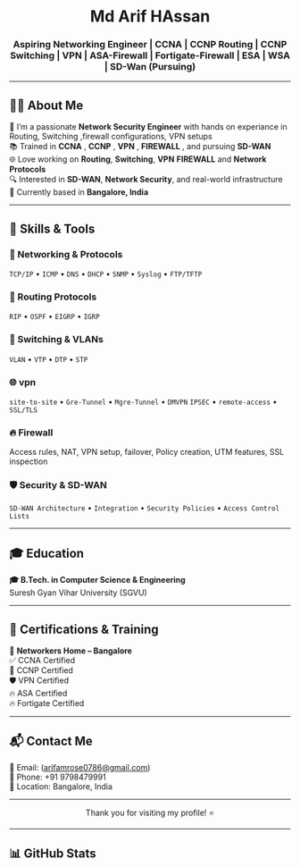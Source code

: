 <h1 align="center">Md Arif HAssan</h1>
<h3 align="center">Aspiring Networking Engineer | CCNA  | CCNP Routing | CCNP Switching | VPN | ASA-Firewall | Fortigate-Firewall | ESA | WSA | SD-Wan (Pursuing)</h3>



---

## 🧑‍💻 About Me

🎯 I’m a passionate  **Network Security Engineer** with hands on experiance in Routing, Switching ,firewall configurations, VPN setups  
📚 Trained in **CCNA** , **CCNP** , **VPN** , **FIREWALL** , and pursuing **SD-WAN**  
🌐 Love working on **Routing**, **Switching**, **VPN** **FIREWALL** and **Network Protocols**  
🔍 Interested in **SD-WAN**, **Network Security**, and real-world infrastructure  
📍 Currently based in **Bangalore, India**

---

## 🧠 Skills & Tools

### 📡 Networking & Protocols
`TCP/IP` • `ICMP` • `DNS` • `DHCP` • `SNMP` • `Syslog` • `FTP/TFTP`

### 🚦 Routing Protocols
`RIP` • `OSPF` • `EIGRP` • `IGRP`

### 🔁 Switching & VLANs
`VLAN` • `VTP` • `DTP` • `STP`

###   🌐  vpn
`site-to-site` • `Gre-Tunnel` • `Mgre-Tunnel` • `DMVPN` `IPSEC` • `remote-access` • `SSL/TLS` 

###  🔥 Firewall
  Access rules, NAT, VPN setup, failover, Policy creation, UTM features, SSL inspection

### 🛡️ Security & SD-WAN
`SD-WAN Architecture` • `Integration` • `Security Policies` • `Access Control Lists`

---

## 🎓 Education

**🎓 B.Tech. in Computer Science & Engineering**  
  Suresh Gyan Vihar University (SGVU)

---

## 🧪 Certifications & Training

🏫 **Networkers Home – Bangalore**  
✅ CCNA Certified  
🔄 CCNP Certified  
🛡️ VPN Certified  
🔥 ASA Certified  
🔥 Fortigate Certified  


---


## 📬 Contact Me

📧 Email: (arifamrose0786@gmail.com)  
📱 Phone: +91 9798479991  
📍 Location: Bangalore, India  

---


<p align="center">Thank you for visiting my profile! ⭐</p>


---

## 📊 GitHub Stats


